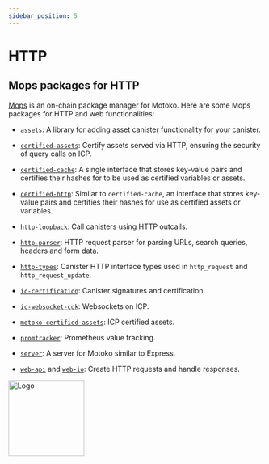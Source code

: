 ```yaml
---
sidebar_position: 5
---
```


# HTTP

## Mops packages for HTTP

[Mops](https://mops.one/) is an on-chain package manager for Motoko. Here are some Mops packages for HTTP and web functionalities:

- [`assets`](https://mops.one/assets): A library for adding asset canister functionality for your canister.

- [`certified-assets`](https://mops.one/certified-assets): Certify assets served via HTTP, ensuring the security of query calls on ICP.

- [`certified-cache`](https://mops.one/certified-cache): A single interface that stores key-value pairs and certifies their hashes for to be used as certified variables or assets.

- [`certified-http`](https://mops.one/certified-http): Similar to `certified-cache`, an interface that stores key-value pairs and certifies their hashes for use as certified assets or variables.

- [`http-loopback`](https://mops.one/http-loopback): Call canisters using HTTP outcalls.

- [`http-parser`](https://mops.one/http-parser): HTTP request parser for parsing URLs, search queries, headers and form data.

- [`http-types`](https://mops.one/http-types): Canister HTTP interface types used in `http_request` and `http_request_update`.

- [`ic-certification`](https://mops.one/ic-certification): Canister signatures and certification.

- [`ic-websocket-cdk`](https://mops.one/ic-websocket-cdk): Websockets on ICP.

- [`motoko-certified-assets`](https://mops.one/motoko-certified-assets): ICP certified assets.

- [`promtracker`](https://mops.one/promtracker): Prometheus value tracking.

- [`server`](https://mops.one/server): A server for Motoko similar to Express.

- [`web-api`](https://mops.one/web-api) and [`web-io`](https://mops.one/web-io): Create HTTP requests and handle responses.

<img src="https://github.com/user-attachments/assets/844ca364-4d71-42b3-aaec-4a6c3509ee2e" alt="Logo" width="150" height="150" />
